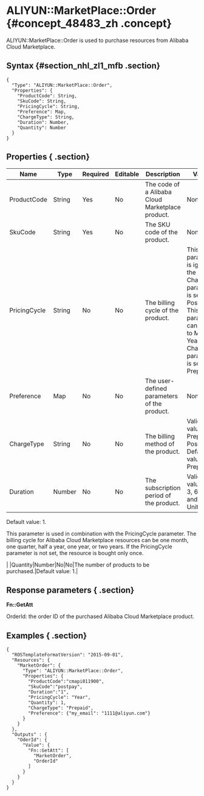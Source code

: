 # ALIYUN::MarketPlace::Order {#concept_48483_zh .concept}

ALIYUN::MarketPlace::Order is used to purchase resources from Alibaba Cloud Marketplace.

## Syntax {#section_nhl_zl1_mfb .section}

```language-json
{
  "Type": "ALIYUN::MarketPlace::Order",
  "Properties": {
    "ProductCode": String,
    "SkuCode": String,
    "PricingCycle": String,
    "Preference": Map,
    "ChargeType": String,
    "Duration": Number,
    "Quantity": Number
  }
}
```

## Properties { .section}

|Name|Type|Required|Editable|Description|Validity|
|----|----|--------|--------|-----------|--------|
|ProductCode|String|Yes|No|The code of a Alibaba Cloud Marketplace product.|None|
|SkuCode|String|Yes|No|The SKU code of the product.|None|
|PricingCycle|String|No|No|The billing cycle of the product.|This parameter is ignored if the ChargeType parameter is set to Postpaid. This parameter can be set to Month or Year if the ChargeType parameter is set to Prepaid.|
|Preference|Map|No|No|The user-defined parameters of the product.|None|
|ChargeType|String|No|No|The billing method of the product.|Valid values: Prepaid and Postpaid. Default value: Prepaid.|
|Duration|Number|No|No|The subscription period of the product.| Valid values: 1, 2, 3, 6, 12, and 24. Unit: month.

 Default value: 1.

 This parameter is used in combination with the PricingCycle parameter. The billing cycle for Alibaba Cloud Marketplace resources can be one month, one quarter, half a year, one year, or two years. If the PricingCycle parameter is not set, the resource is bought only once.

 |
|Quantity|Number|No|No|The number of products to be purchased.|Default value: 1.|

## Response parameters { .section}

**Fn::GetAtt**

OrderId: the order ID of the purchased Alibaba Cloud Marketplace product.

## Examples { .section}

```language-json
{
  "ROSTemplateFormatVersion": "2015-09-01",
  "Resources": {
    "MarketOrder": {
      "Type": "ALIYUN::MarketPlace::Order",
      "Properties": {
        "ProductCode":"cmapi011900",
        "SkuCode":"postpay",
        "Duration":"1",
        "PricingCycle": "Year",
        "Quantity": 1,
        "ChargeType": "Prepaid",
        "Preference": {"my_email": "1111@aliyun.com"}
      }
    }
  },
  "Outputs" : {
    "OderId": {
      "Value": {
        "Fn::GetAtt": [
          "MarketOrder",
          "OrderId"
        ]
      }
    }
  }
}			
```

